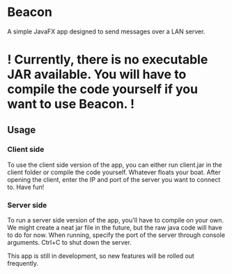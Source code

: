 # Beacon
A simple JavaFX app designed to send messages over a LAN server.

# ! Currently, there is no executable JAR available. You will have to compile the code yourself if you want to use Beacon. !
## Usage
### Client side
To use the client side version of the app, you can either run client.jar in the client folder or compile the code yourself. Whatever floats your boat.
After opening the client, enter the IP and port of the server you want to connect to. Have fun!

### Server side
To run a server side version of the app, you'll have to compile on your own. We might create a neat jar file in the future, but the raw java code will have to do for now. When running, specify the port of the server through console arguments. Ctrl+C to shut down the server. 

This app is still in development, so new features will be rolled out frequently.


